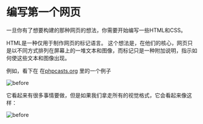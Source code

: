 # 编写第一个网页

一旦你有了想要构建的那种网页的想法，你需要开始编写一些HTML和CSS。

HTML是一种仅用于制作网页的标记语言。 这个想法是，在他们的核心，网页只是以不同方式排列在屏幕上的一堆文本和图像，而标记只是一种附加说明，指示如何使这些文本和图像出现。

例如，看下在 在[phpcasts.org](phpcasts.org) 里的一个例子

![before](images/list-with-visual.png)

它看起来有很多事情要做，但是如果我们拿走所有的视觉格式，它会看起来像这样：

![before](images/list-without-visual.png)
